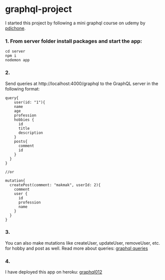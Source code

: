 # graphql-project 
I started this project by following a mini graphql course on udemy by [pdichone](https://github.com/pdichone).

### 1. From server folder install packages and start the app:
```
cd server
npm i
nodemon app
```

### 2. 
Send queries at http://localhost:4000/graphql to the GraphQL server in the following format:

```
query{
	user(id: "1"){
    name
    age
    profession
    hobbies {
      id
      title
      description
    }
    posts{
      comment
      id
    }
  }
}

//or

mutation{
  createPost(comment: "makmak", userId: 2){
    comment
    user {
      id
      profession
      name
    }
  }
}

```

### 3. 
You can also make mutations like createUser, updateUser, removeUser, etc. for hobby and post as well.
Read more about queries:
[graphql queries](https://graphql.org/learn/queries/)


### 4.
I have deployed this app on heroku:
[graphql012](https://graphql012.herokuapp.com/graphql)